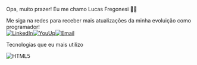 Opa, muito prazer! Eu me chamo Lucas Fregonesi 🧙‍♂️

Me siga na redes para receber mais atualizações da minha evoluição como programador! <br/>
[![LinkedIn](https://img.shields.io/badge/LinkedIn-0077B5?style=for-the-badge&logo=linkedin&logoColor=white)](https://www.linkedin.com/in/lucas-gabriel-fregonesi-reis-39a910184/)[![YouUp](https://img.shields.io/badge/dev.to-0A0A0A?style=for-the-badge&logo=devdotto&logoColor=white)](https://youup.me/lucasfregonesi)[![Email](https://img.shields.io/badge/Gmail-D14836?style=for-the-badge&logo=gmail&logoColor=white)](lucaz.fregonesi@gmail.com)

Tecnologias que eu mais utilizo
<div style="display: inline-block;">
    <img  alt="HTML5" src="https://img.shields.io/badge/HTML-239120?style=for-the-badge&logo=html5&logoColor=white">
</div>
